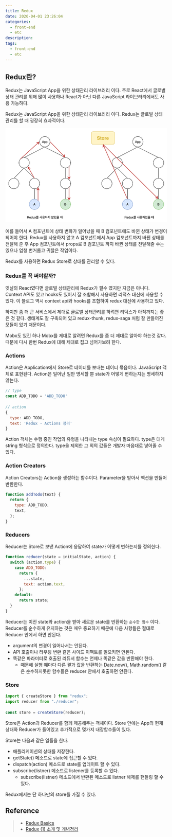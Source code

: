```yaml
---
title: Redux
date: 2020-04-01 23:26:04
categories:
  - front-end
  - etc
description:
tags:
  - front-end
  - etc
---
```


## Redux란?

Redux는 JavaScript App을 위한 상태관리 라이브러리 이다. 주로 React에서 글로벌 상태 관리를 위해 많이 사용하나 React가 아닌 다른 JavaScript 라이브러리에서도 사용 가능하다.

Redux는 JavaScript App을 위한 상태관리 라이브러리 이다. Redux는 글로벌 상태 관리를 할 때 굉장히 효과적이다.

![Redux를 사용하지 않았을 때와 사용하였을 때의 비교](../images/frontend/etc-redux-1.png)

예를 들어서 A 컴포넌트에 상태 변화가 일어났을 때 B 컴포넌트에도 바뀐 상태가 변경이 되어야 한다. Redux를 사용하지 않고 A 컴포넌트에서 App 컴포넌트까지 바뀐 상태를 전달해 준 후 App 컴포넌트에서 props로 B 컴포넌트 까지 바뀐 상태를 전달해줄 수는 있으나 엄청 번거롭고 귀찮은 작업이다.

Redux를 사용하면 Redux Store로 상태를 관리할 수 있다.

### Redux를 꼭 써야할까?

옛날의 React였다면 글로벌 상태관리에 Redux가 필수 였지만 지금은 아니다. Context API도 있고 hooks도 있어서 잘 조합해서 사용하면 리덕스 대신에 사용할 수 있다. 이 블로그 역시 context api와 hooks를 조합하여 redux 대신에 사용하고 있다.

하지만 좀 더 큰 서비스에서 제대로 글로벌 상태관리를 하려면 리덕스가 아직까지는 좋은 것 같다. 생태계도 잘 구축되어 있고 redux-thunk, redux-saga 처럼 잘 만들어진 모듈이 있기 때문이다.

Mobx도 있긴 하나 Mobx를 제대로 알려면 Redux를 좀 더 제대로 알아야 하는것 같다. 때문에 다시 한번 Redux에 대해 제대로 집고 넘어가보려 한다.

### Actions

Action은 Application에서 Store로 데이터를 보내는 데이터 묶음이다. JavaScript 객체로 표현된다.
Action은 일어난 일만 명세할 뿐 state가 어떻게 변하는지는 명세하지 않는다.

```javascript
// type
const ADD_TODO = 'ADD_TODO'

// action
{
  type: ADD_TODO,
  text: 'Redux - Actions 정리'
}
```

Action 객체는 수행 중인 작업의 유형을 나타내는 type 속성이 필요하다. type은 대게 string 형식으로 정의한다. type을 제외한 그 외의 값들은 개발자 마음대로 넣어줄 수 있다.

### Action Creators

Action Creators는 Action을 생성하는 함수이다. Parameter을 받아서 액션을 만들어 반환한다.

```javascript
function addTodo(text) {
  return {
    type: ADD_TODO,
    text,
  };
}
```

### Reducers

Reducer는 Store로 보낸 Action에 응답하여 state가 어떻게 변하는지를 정의한다.

```javascript
function reducer(state = initialState, action) {
  switch (action.type) {
    case ADD_TODO:
      return {
        ...state,
        text: action.text,
      };
    default:
      return state;
  }
}
```

Reducer는 이전 state와 action을 받아 새로운 state를 반환하는 `순수한 함수` 이다. Reducer를 순수하게 유지하는 것은 매우 중요하기 때문에 다음 사항들은 절대로 Reducer 안에서 하면 안된다.

- argument의 변경이 일어나서는 안된다.
- API 호출이나 라우팅 변환 같은 사이드 이펙트를 일으키면 안된다.
- 똑같은 파라미터로 호출된 리듀서 함수는 언제나 똑같은 값을 반환해야 한다.
  - 때문에 실행 떄마다 다른 결과 값을 반환하는 Date.now(), Math.random() 같은 순수하지못한 함수들은 reducer 안에서 호출하면 안된다.

### Store

```javascript
import { createStore } from "redux";
import reducer from "./reducer";

const store = createStore(reducer);
```

Store은 Action과 Reducer를 함께 제공해주는 객체이다. Store 안에는 App의 현재 상태와 Reducer가 들어있고 추가적으로 몇가지 내장함수들이 있다.

Store는 다음과 같은 일들을 한다.

- 애플리케이션의 상태를 저장한다.
- getState() 메소드로 state에 접근할 수 있다.
- dispatch(action) 메소드로 state를 업데이트 할 수 있다.
- subscribe(listner) 메소드로 listener를 등록할 수 있다.
  - subscribe(listner) 메소드에서 반환된 메소드로 listner 해제를 핸들링 할 수 있다.

Redux에서는 단 하나만의 store를 가질 수 있다.

## Reference

> - [Redux Basics](https://redux.js.org/basics/basic-tutorial)
> - [Redux (1) 소개 및 개념정리](https://velog.io/@velopert/Redux-1-%EC%86%8C%EA%B0%9C-%EB%B0%8F-%EA%B0%9C%EB%85%90%EC%A0%95%EB%A6%AC-zxjlta8ywt)
